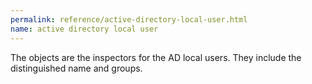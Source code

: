 ```yaml
---
permalink: reference/active-directory-local-user.html
name: active directory local user
---
```


The <active directory local user> objects are the inspectors for the AD local users. They include the distinguished name and groups.